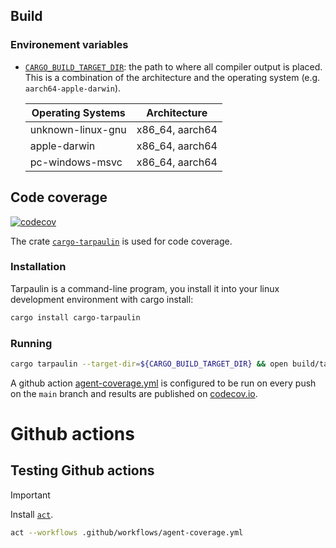 ## Build

### Environement variables

- [`CARGO_BUILD_TARGET_DIR`](https://doc.rust-lang.org/cargo/reference/config.html#buildtarget-dir): the path to where all compiler output is placed. This is a combination of the architecture and the operating system (e.g. `aarch64-apple-darwin`).

  | Operating Systems | Architecture    |
  | ----------------- | --------------- |
  | unknown-linux-gnu | x86_64, aarch64 |
  | apple-darwin      | x86_64, aarch64 |
  | pc-windows-msvc   | x86_64, aarch64 |

## Code coverage

[![codecov](https://codecov.io/gh/pshampanier/one-sql/graph/badge.svg?token=DNCTZ1WPTF)](https://codecov.io/gh/pshampanier/one-sql)

The crate [`cargo-tarpaulin`](https://crates.io/crates/cargo-tarpaulin) is used for code coverage.

### Installation

Tarpaulin is a command-line program, you install it into your linux development environment with cargo install:

```bash
cargo install cargo-tarpaulin
```

### Running

```bash
cargo tarpaulin --target-dir=${CARGO_BUILD_TARGET_DIR} && open build/tarpaulin-report.html
```

A github action [agent-coverage.yml](../.github/workflows/agent-coverage.yml) is configured to be run on every push on the `main` branch and results are published on [codecov.io](https://app.codecov.io/gh/pshampanier/one-sql).

# Github actions

## Testing Github actions

> [!IMPORTANT]
> Install [`act`](https://github.com/nektos/act).

```sh
act --workflows .github/workflows/agent-coverage.yml
```

